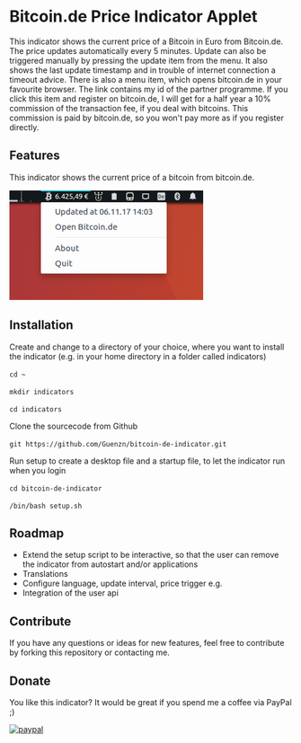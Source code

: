 # Bitcoin.de Price Indicator Applet

This indicator shows the current price of a Bitcoin in Euro from Bitcoin.de. 
The price updates automatically every 5 minutes. Update can also be triggered manually by pressing the update item from the menu. 
It also shows the last update timestamp and  in trouble of internet connection a timeout advice. There is also a menu item,
which opens bitcoin.de in your favourite browser. The link contains my id of the partner programme. If you click this item and 
register on bitcoin.de, I will get for a half year a 10% commission of the transaction fee, if you deal with bitcoins. This commission 
is paid by bitcoin.de, so you won't pay more as if you register directly.  

## Features
This indicator shows the current price of a bitcoin from bitcoin.de.

![Indicator Screenshot](https://raw.githubusercontent.com/Guenzn/bitcoin-de-indicator/master/img/indicator-screenshot.png)


## Installation

Create and change to a directory of your choice, where you want to install the indicator (e.g. in your home directory in a folder called indicators)

`cd ~`

`mkdir indicators`

`cd indicators`

Clone the sourcecode from Github

`git https://github.com/Guenzn/bitcoin-de-indicator.git`

Run setup to create a desktop file and a startup file, to let the indicator run when you login

`cd bitcoin-de-indicator`

`/bin/bash setup.sh`


## Roadmap

- Extend the setup script to be interactive, so that the user can remove the indicator from autostart and/or applications
- Translations
- Configure language, update interval, price trigger e.g.
- Integration of the user api


## Contribute

If you have any questions or ideas for new features, feel free to contribute by forking this repository or contacting me. 


## Donate
You like this indicator? It would be great if you spend me a coffee via PayPal ;) 

[![paypal](https://www.paypalobjects.com/en_US/i/btn/btn_donateCC_LG.gif)](https://www.paypal.com/cgi-bin/webscr?cmd=_s-xclick&hosted_button_id=BXP564QB2F27E)
